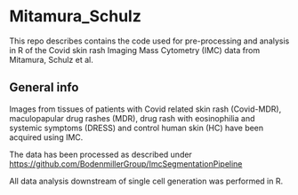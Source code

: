 # Mitamura_Schulz

This repo describes contains the code used for pre-processing and analysis in R of the Covid skin rash Imaging Mass Cytometry (IMC) data from Mitamura, Schulz et al.

## General info

Images from tissues of patients with Covid related skin rash (Covid-MDR), maculopapular drug rashes (MDR), drug rash with eosinophilia and systemic symptoms (DRESS) and control human skin (HC) have been acquired using IMC.


The data has been processed as described under https://github.com/BodenmillerGroup/ImcSegmentationPipeline

All data analysis downstream of single cell generation was performed in R.

